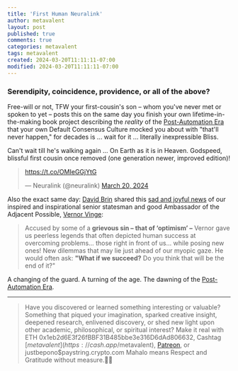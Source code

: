 ```yaml
---
title: 'First Human Neuralink'
author: metavalent
layout: post
published: true
comments: true
categories: metavalent
tags: metavalent
created: 2024-03-20T11:11:11-07:00
modified: 2024-03-20T11:11:11-07:00
---
```


### Serendipity, coincidence, providence, or all of the above?

Free-will or not, TFW your first-cousin's son &ndash; whom you've never met or spoken to yet &ndash; posts this on the same day you finish your own lifetime-in-the-making book project describing the *reality* of the [Post-Automation Era](https://postautomationera.com/) that your own Default Consensus Culture mocked you about with "that'll never happen," for decades is ... wait for it ... literally inexpressible Bliss.

Can't wait till he's walking again ... On Earth as it is in Heaven. Godspeed, blissful first cousin once removed (one generation newer, improved edition)!

<blockquote class="twitter-tweet"><p lang="zxx" dir="ltr"><a href="https://t.co/OMIeGGjYtG">https://t.co/OMIeGGjYtG</a></p>&mdash; Neuralink (@neuralink) <a href="https://twitter.com/neuralink/status/1770563939413496146?ref_src=twsrc%5Etfw">March 20, 2024</a></blockquote> <script async src="https://platform.twitter.com/widgets.js" charset="utf-8"></script>

Also the exact same day: [David Brin](https://davidbrin.com/) shared this [sad and joyful news](https://www.facebook.com/AUTHORDAVIDBRIN/posts/804165974862720) of our inspired and inspirational senior statesman and good Ambassador of the Adjacent Possible, [Vernor Vinge](https://file770.com/vernor-vinge-1944-2024/):

> Accused by some of a **grievous sin – that of ‘optimism’ –** Vernor gave us peerless legends that often depicted human success at overcoming problems… those right in front of us… while posing new ones! New dilemmas that may lie just ahead of our myopic gaze. He would often ask: **"What if we succeed?** Do you think that will be the end of it?"

A changing of the guard. A turning of the age. The dawning of the [Post-Automation Era](https://postautomationera.com/).

---
> Have you discovered or learned something interesting or valuable? Something that piqued your imagination, sparked creative insight, deepened research, enlivened discovery, or shed new light upon other academic, philosophical, or spiritual interest? Make it real with ETH 0x1eb2d6E3f26fBBF31B485bbe3e316D6dAd806632, Cashtag [$metavalent](https://cash.app/$metavalent), [Patreon](https://patreon.com/metavalent), or justbepono$paystring.crypto.com Mahalo means Respect and Gratitude without measure.🙏🏼
